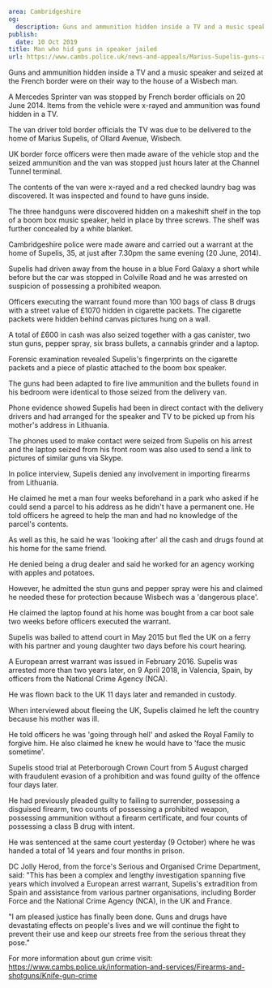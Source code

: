 ```yaml
area: Cambridgeshire
og:
  description: Guns and ammunition hidden inside a TV and a music speaker were on their way to the house of Marius Supelis
publish:
  date: 10 Oct 2019
title: Man who hid guns in speaker jailed
url: https://www.cambs.police.uk/news-and-appeals/Marius-Supelis-guns-ammunition-sentencing
```

Guns and ammunition hidden inside a TV and a music speaker and seized at the French border were on their way to the house of a Wisbech man.

A Mercedes Sprinter van was stopped by French border officials on 20 June 2014. Items from the vehicle were x-rayed and ammunition was found hidden in a TV.

The van driver told border officials the TV was due to be delivered to the home of Marius Supelis, of Ollard Avenue, Wisbech.

UK border force officers were then made aware of the vehicle stop and the seized ammunition and the van was stopped just hours later at the Channel Tunnel terminal.

The contents of the van were x-rayed and a red checked laundry bag was discovered. It was inspected and found to have guns inside.

The three handguns were discovered hidden on a makeshift shelf in the top of a boom box music speaker, held in place by three screws. The shelf was further concealed by a white blanket.

Cambridgeshire police were made aware and carried out a warrant at the home of Supelis, 35, at just after 7.30pm the same evening (20 June, 2014).

Supelis had driven away from the house in a blue Ford Galaxy a short while before but the car was stopped in Colville Road and he was arrested on suspicion of possessing a prohibited weapon.

Officers executing the warrant found more than 100 bags of class B drugs with a street value of £1070 hidden in cigarette packets. The cigarette packets were hidden behind canvas pictures hung on a wall.

A total of £600 in cash was also seized together with a gas canister, two stun guns, pepper spray, six brass bullets, a cannabis grinder and a laptop.

Forensic examination revealed Supelis's fingerprints on the cigarette packets and a piece of plastic attached to the boom box speaker.

The guns had been adapted to fire live ammunition and the bullets found in his bedroom were identical to those seized from the delivery van.

Phone evidence showed Supelis had been in direct contact with the delivery drivers and had arranged for the speaker and TV to be picked up from his mother's address in Lithuania.

The phones used to make contact were seized from Supelis on his arrest and the laptop seized from his front room was also used to send a link to pictures of similar guns via Skype.

In police interview, Supelis denied any involvement in importing firearms from Lithuania.

He claimed he met a man four weeks beforehand in a park who asked if he could send a parcel to his address as he didn't have a permanent one. He told officers he agreed to help the man and had no knowledge of the parcel's contents.

As well as this, he said he was 'looking after' all the cash and drugs found at his home for the same friend.

He denied being a drug dealer and said he worked for an agency working with apples and potatoes.

However, he admitted the stun guns and pepper spray were his and claimed he needed these for protection because Wisbech was a 'dangerous place'.

He claimed the laptop found at his home was bought from a car boot sale two weeks before officers executed the warrant.

Supelis was bailed to attend court in May 2015 but fled the UK on a ferry with his partner and young daughter two days before his court hearing.

A European arrest warrant was issued in February 2016. Supelis was arrested more than two years later, on 9 April 2018, in Valencia, Spain, by officers from the National Crime Agency (NCA).

He was flown back to the UK 11 days later and remanded in custody.

When interviewed about fleeing the UK, Supelis claimed he left the country because his mother was ill.

He told officers he was 'going through hell' and asked the Royal Family to forgive him. He also claimed he knew he would have to 'face the music sometime'.

Supelis stood trial at Peterborough Crown Court from 5 August charged with fraudulent evasion of a prohibition and was found guilty of the offence four days later.

He had previously pleaded guilty to failing to surrender, possessing a disguised firearm, two counts of possessing a prohibited weapon, possessing ammunition without a firearm certificate, and four counts of possessing a class B drug with intent.

He was sentenced at the same court yesterday (9 October) where he was handed a total of 14 years and four months in prison.

DC Jolly Herod, from the force's Serious and Organised Crime Department, said: "This has been a complex and lengthy investigation spanning five years which involved a European arrest warrant, Supelis's extradition from Spain and assistance from various partner organisations, including Border Force and the National Crime Agency (NCA), in the UK and France.

"I am pleased justice has finally been done. Guns and drugs have devastating effects on people's lives and we will continue the fight to prevent their use and keep our streets free from the serious threat they pose."

For more information about gun crime visit: https://www.cambs.police.uk/information-and-services/Firearms-and-shotguns/Knife-gun-crime
